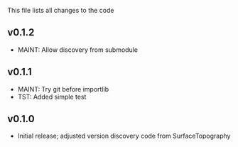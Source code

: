 This file lists all changes to the code

v0.1.2
------

* MAINT: Allow discovery from submodule

v0.1.1
------

* MAINT: Try git before importlib
* TST: Added simple test

v0.1.0
------

* Initial release; adjusted version discovery code from SurfaceTopography